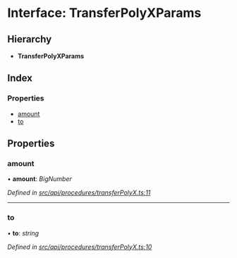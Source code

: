 # Interface: TransferPolyXParams

## Hierarchy

* **TransferPolyXParams**

## Index

### Properties

* [amount](api_procedures.transferpolyxparams.md#amount)
* [to](api_procedures.transferpolyxparams.md#to)

## Properties

###  amount

• **amount**: *BigNumber*

*Defined in [src/api/procedures/transferPolyX.ts:11](https://github.com/PolymathNetwork/polymesh-sdk/blob/6d34df1/src/api/procedures/transferPolyX.ts#L11)*

___

###  to

• **to**: *string*

*Defined in [src/api/procedures/transferPolyX.ts:10](https://github.com/PolymathNetwork/polymesh-sdk/blob/6d34df1/src/api/procedures/transferPolyX.ts#L10)*
